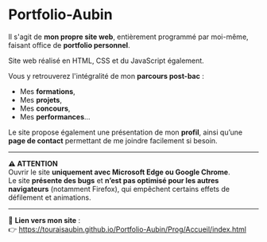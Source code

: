 # Portfolio-Aubin

Il s'agit de **mon propre site web**, entièrement programmé par moi-même, faisant office de **portfolio personnel**.

Site web réalisé en HTML, CSS et du JavaScript également. 

Vous y retrouverez l'intégralité de mon **parcours post-bac** :  
- Mes **formations**,  
- Mes **projets**,  
- Mes **concours**,  
- Mes **performances**...

Le site propose également une présentation de mon **profil**, ainsi qu’une **page de contact** permettant de me joindre facilement si besoin.

---

**⚠️ ATTENTION**  
Ouvrir le site **uniquement avec Microsoft Edge ou Google Chrome**.  
Le site **présente des bugs** et **n’est pas optimisé pour les autres navigateurs** (notamment Firefox), qui empêchent certains effets de défilement et animations.

---

🔗 **Lien vers mon site** :  
👉 https://touraisaubin.github.io/Portfolio-Aubin/Prog/Accueil/index.html
